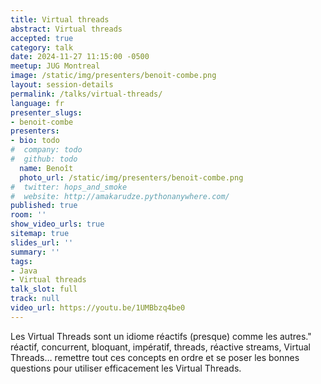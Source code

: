```yaml
---
title: Virtual threads
abstract: Virtual threads
accepted: true
category: talk
date: 2024-11-27 11:15:00 -0500
meetup: JUG Montreal
image: /static/img/presenters/benoit-combe.png
layout: session-details
permalink: /talks/virtual-threads/
language: fr
presenter_slugs:
- benoit-combe
presenters:
- bio: todo
#  company: todo
#  github: todo
  name: Benoît
  photo_url: /static/img/presenters/benoit-combe.png
#  twitter: hops_and_smoke
#  website: http://amakarudze.pythonanywhere.com/
published: true
room: ''
show_video_urls: true
sitemap: true
slides_url: ''
summary: ''
tags:
- Java
- Virtual threads
talk_slot: full
track: null
video_url: https://youtu.be/1UMBbzq4be0
---
```


Les Virtual Threads sont un idiome réactifs (presque) comme les autres."
réactif, concurrent, bloquant, impératif, threads, réactive streams, Virtual Threads… remettre tout ces concepts en ordre et se poser les bonnes questions pour utiliser efficacement les Virtual Threads.
